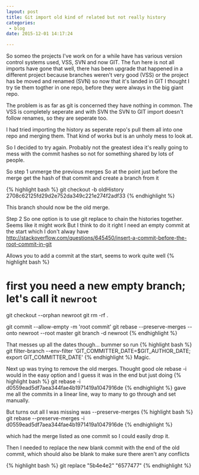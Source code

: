 ```yaml
---
layout: post
title: Git import old kind of related but not really history
categories: 
 - blog
date: 2015-12-01 14:17:24

---
```


So someo the projects I've work on for a while have has various version control systems used, VSS, SVN and now GIT.  The fun here is not all imports have gone that well, there has been upgrade that happened in a different project because branches weren't very good (VSS) or the project has be moved and renamed (SVN) so now that it's landed in GIT I thought I try tie them togther in one repo, before they were always in the big giant repo.

The problem is as far as git is concerned they have nothing in common. The VSS is completely seperate and with SVN the SVN to GIT import doesn't follow renames, so they are seperate too.

I had tried importing the history as seperate repo's pull them all into one repo and merging them.  That kind of works but is an unholy mess to look at.

So I decided to try again.
Probably not the greatest idea it's really going to mess with the commit hashes so not for something shared by lots of people.

So step 1 unmerge the previous merges
So at the point just before the merge get the hash of that commit and create a branch from it

{% highlight bash %}
git checkout -b oldHistory 2708c62125fd29d2e752da349c221e274f2adf33
{% endhighlight %}

This branch should now be the old merge.

Step 2
So one option is to use git replace to chain the histories together. Seems like it might work
But I think to do it right I need an empty commit at the start which I don't alway have
http://stackoverflow.com/questions/645450/insert-a-commit-before-the-root-commit-in-git

Allows you to add a commit at the start, seems to work quite well
{% highlight bash %}
# first you need a new empty branch; let's call it `newroot`
git checkout --orphan newroot
git rm -rf .

git commit --allow-empty -m 'root commit'
git rebase --preserve-merges --onto newroot --root master
git branch -d newroot
{% endhighlight %}

That messes up all the dates though... bummer 
so run
{% highlight bash %}
git filter-branch --env-filter 'GIT_COMMITTER_DATE=$GIT_AUTHOR_DATE; export GIT_COMMITTER_DATE'
{% endhighlight %}
Magic.

Next up was trying to remove the old merges.
Thought good ole rebase -i would in the easy option and I guess it was in the end but just doing 
{% highlight bash %}
git rebase -i d0559ead5df7aea344fae4b1971419a1047916de
{% endhighlight %}
gave me all the commits in a linear line, way to many to go through and set manually.

But turns out all I was missing was --preserve-merges
{% highlight bash %}
git rebase --preserve-merges -i d0559ead5df7aea344fae4b1971419a1047916de
{% endhighlight %}

which had the merge listed as one commit so I could easily drop it.

Then I needed to replace the new blank commit with the end of the old commit, which should also be blank to make sure there aren't any conflicts

{% highlight bash %}
git replace "5b4e4e2" "6577477"
{% endhighlight %}

